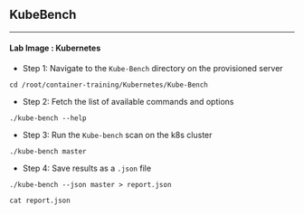 ## KubeBench
---

#### **Lab Image : Kubernetes**

* Step 1: Navigate to the `Kube-Bench` directory on the provisioned server

```commandline
cd /root/container-training/Kubernetes/Kube-Bench
```

* Step 2: Fetch the list of available commands and options

```commandline
./kube-bench --help
```

* Step 3: Run the `Kube-bench` scan on the k8s cluster

```commandline
./kube-bench master
```

* Step 4: Save results as a `.json` file

```commandline
./kube-bench --json master > report.json
```
```commandline
cat report.json
```
